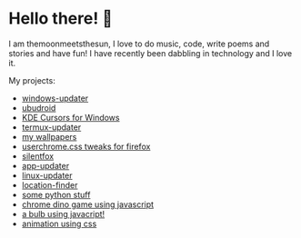 # Hello there! 👋
I am themoonmeetsthesun, I love to do music, code, write poems and stories and have fun!
I have recently been dabbling in technology and I love it.<br>

My projects:<br>
- [windows-updater](https://github.com/themoonmeetsthesun/windows-updater)
- [ubudroid](https://github.com/themoonmeetsthesun/ubudroid)<br>
- [KDE Cursors for Windows](https://themoonmeetsthesun.github.io/Breeze-Cursors-for-Windows/)<br>
- [termux-updater](https://themoonmeetsthesun.github.io/termux-updater/)<br>
- [my wallpapers](https://github.com/themoonmeetsthesun/wallpapers)<br>
- [userchrome.css tweaks for firefox](https://github.com/themoonmeetsthesun/UserChrome-Tweaks)<br>
- [silentfox](https://themoonmeetsthesun.github.io/silentfox/)<br>
- [app-updater](https://themoonmeetsthesun.github.io/app-updater/)<br>
- [linux-updater](https://themoonmeetsthesun.github.io/linux-updater/)<br>
- [location-finder](https://github.com/themoonmeetsthesun/Location-finder)<br>
- [some python stuff](https://github.com/themoonmeetsthesun/My-python-work)
- [chrome dino game using javascript](https://themoonmeetsthesun.github.io/chromedino-game/)
- [a bulb using javacript!](https://themoonmeetsthesun.github.io/lightofbulb/)
- [animation using css](https://themoonmeetsthesun.github.io/AnimationCSS/)
